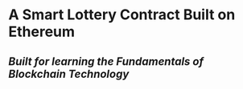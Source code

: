 # A Smart Lottery Contract Built on Ethereum

## *Built for learning the Fundamentals of Blockchain Technology*
